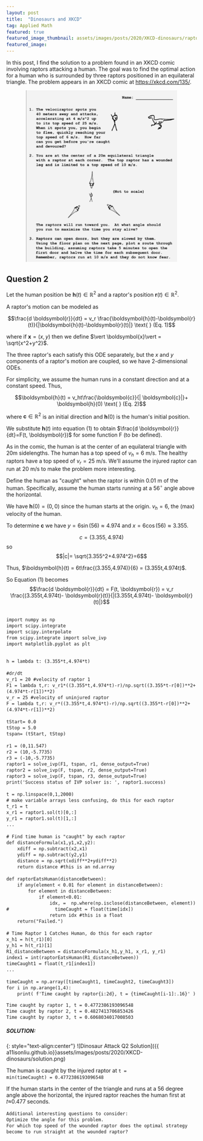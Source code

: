 ```yaml
---
layout: post
title:  "Dinosaurs and XKCD"
tag: Applied Math
featured: true 
featured_image_thumbnail: assets/images/posts/2020/XKCD-dinosaurs/raptors_xkcd.png
featured_image:
---
```


In this post, I find the solution to a problem found in an XKCD comic involving raptors attacking a human. The goal was to find the optimal action for a human who is surrounded by three raptors positioned in an equilateral triangle. The problem appears in an XKCD comic at <https://xkcd.com/135/>.

<center><img src="assets/images/posts/2020/XKCD-dinosaurs/raptors_xkcd.png" width="400px"></center>



## Question 2
Let the human position be $\boldsymbol{h}(t) \in \mathbb{R}^2$ and a raptor's position $\boldsymbol{r}(t) \in \mathbb{R}^2$.

A raptor's motion can be modeled as

$$\frac{d \boldsymbol{r}}{dt} = v_r \frac{\boldsymbol{h}(t)-\boldsymbol{r}(t)}{|\boldsymbol{h}(t)-\boldsymbol{r}(t)|}  \text{     }  (Eq. 1)$$

where if $\boldsymbol{x}=(x,y)$ then we define $\vert \boldsymbol{x}\vert = \sqrt{x^2+y^2}$.

The three raptor's each satisfy this ODE separately, but the $x$ and $y$ components of a raptor's motion are coupled, so we have 2-dimensional ODEs.

For simplicity, we assume the human runs in a constant direction and at a constant speed. Thus,

$$\boldsymbol{h}(t) = v_ht\frac{\boldsymbol{c}}{| \boldsymbol{c}|}+ \boldsymbol{h}(0) \text{     } (Eq. 2)$$

where $\boldsymbol{c} \in \mathbb{R}^2$ is an initial direction and $\boldsymbol{h}(0)$ is the human's initial position.

We substitute $\boldsymbol{h}(t)$ into equation (1) to obtain $\frac{d \boldsymbol{r}}{dt}=F(t, \boldsymbol{r})$ for some function F (to be defined).

As in the comic, the human is at the center of an equilateral triangle with 20m sidelengths. The human has a top speed of $v_h=6$ m/s. The healthy raptors have a top speed of $v_r=25$ m/s. We'll assume the injured raptor can run at 20 m/s to make the problem more interesting.

Define the human as "caught" when the raptor is within 0.01 m of the human. Specifically, assume the human starts running at a $56^{\circ}$ angle above the horizontal.

We have $\boldsymbol{h}(0)=(0,0)$ since the human starts at the origin. $v_h=6$, the (max) velocity of the human.

To determine $\boldsymbol{c}$ we have $y=6\sin(56)\approx 4.974$ and $x=6 \cos(56) \approx 3.355$. 

$$c= (3.355,4.974)$$ so 
$$|c|= \sqrt{3.355^2+4.974^2}=6$$

Thus, $\boldsymbol{h}(t) = 6t\frac{(3.355,4.974)}{6} = (3.355t,4.974t)$.

So Equation (1) becomes
$$\frac{d \boldsymbol{r}}{dt} = F(t, \boldsymbol{r}) = v_r \frac{(3.355t,4.974t)- \boldsymbol{r}(t)}{|(3.355t,4.974t)- \boldsymbol{r}(t)|}$$

<pre><code class="language-Python">
import numpy as np
import scipy.integrate
import scipy.interpolate
from scipy.integrate import solve_ivp
import matplotlib.pyplot as plt
</code></pre>

<pre><code class="language-Python">
h = lambda t: (3.355*t,4.974*t)

#dr/dt
v_r1 = 20 #velocity of raptor 1
F1 = lambda t,r: v_r1*((3.355*t,4.974*t)-r)/np.sqrt((3.355*t-r[0])**2+(4.974*t-r[1])**2)
v_r = 25 #velocity of uninjured raptor
F = lambda t,r: v_r*((3.355*t,4.974*t)-r)/np.sqrt((3.355*t-r[0])**2+(4.974*t-r[1])**2)

tStart= 0.0
tStop = 5.0
tspan= (tStart, tStop)

r1 = (0,11.547)
r2 = (10,-5.7735)
r3 = (-10,-5.7735)
raptor1 = solve_ivp(F1, tspan, r1, dense_output=True)
raptor2 = solve_ivp(F, tspan, r2, dense_output=True)
raptor3 = solve_ivp(F, tspan, r3, dense_output=True)
print('Success status of IVP solver is: ', raptor1.success)

t = np.linspace(0,1,2000)
# make variable arrays less confusing, do this for each raptor
t_r1 = t
x_r1 = raptor1.sol(t)[0,:]
y_r1 = raptor1.sol(t)[1,:]
...

# Find time human is "caught" by each raptor
def distanceFormula(x1,y1,x2,y2):
    xdiff = np.subtract(x2,x1)
    ydiff = np.subtract(y2,y1)
    distance = np.sqrt(xdiff**2+ydiff**2)
    return distance #this is an nd.array

def raptorEatsHuman(distanceBetween):
    if any(element < 0.01 for element in distanceBetween):
        for element in distanceBetween:
            if element<0.01:
                idx, =  np.where(np.isclose(distanceBetween, element))
#                 timeCaught = float(time[idx])
                return idx #this is a float
    return("Failed.")

# Time Raptor 1 Catches Human, do this for each raptor
x_h1 = h(t_r1)[0]
y_h1 = h(t_r1)[1]
R1_distanceBetween = distanceFormula(x_h1,y_h1, x_r1, y_r1)
index1 = int(raptorEatsHuman(R1_distanceBetween))
timeCaught1 = float(t_r1[index1])
...

timeCaught = np.array([timeCaught1, timeCaught2, timeCaught3])
for i in np.arange(1,4):
    print( f'Time caught by raptor{i:2d}, t = {timeCaught[i-1]:.16}' )
</code></pre>
```
Time caught by raptor 1, t = 0.4772386193096548
Time caught by raptor 2, t = 0.4827413706853426
Time caught by raptor 3, t = 0.6068034017008503
```

##### SOLUTION:

{: style="text-align:center"}
![Dinosaur Attack Q2 Solution]({{ a11isonliu.github.io}}assets/images/posts/2020/XKCD-dinosaurs/solution.png)

The human is caught by the injured raptor at <code>t = min(timeCaught) = 0.4772386193096548</code>

If the human starts in the center of the triangle and runs at a 56 degree angle above the horizontal, the injured raptor reaches the human first at  𝑡≈0.477  seconds.


```
Additional interesting questions to consider: 
Optimize the angle for this problem. 
For which top speed of the wounded raptor does the optimal strategy become to run straight at the wounded raptor?
```